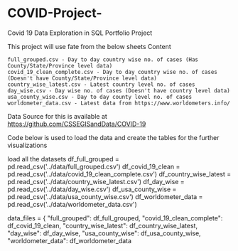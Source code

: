 # COVID-Project-
Covid 19 Data Exploration in SQL Portfolio Project

This project will use fate from the below sheets Content

    full_grouped.csv - Day to day country wise no. of cases (Has County/State/Province level data)
    covid_19_clean_complete.csv - Day to day country wise no. of cases (Doesn't have County/State/Province level data)
    country_wise_latest.csv - Latest country level no. of cases
    day_wise.csv - Day wise no. of cases (Doesn't have country level data)
    usa_county_wise.csv - Day to day county level no. of cases
    worldometer_data.csv - Latest data from https://www.worldometers.info/

Data Source for this is available at https://github.com/CSSEGISandData/COVID-19

Code below is used to load the data and create the tables for the further visualizations

 load all the datasets
df_full_grouped = pd.read_csv('../data/full_grouped.csv')
df_covid_19_clean = pd.read_csv('../data/covid_19_clean_complete.csv')
df_country_wise_latest = pd.read_csv('../data/country_wise_latest.csv')
df_day_wise = pd.read_csv('../data/day_wise.csv')
df_usa_county_wise = pd.read_csv('../data/usa_county_wise.csv')
df_worldometer_data = pd.read_csv('../data/worldometer_data.csv')

data_files = {
    "full_grouped": df_full_grouped,
    "covid_19_clean_complete": df_covid_19_clean,
    "country_wise_latest": df_country_wise_latest,
    "day_wise": df_day_wise,
    "usa_county_wise": df_usa_county_wise,
    "worldometer_data": df_worldometer_data
